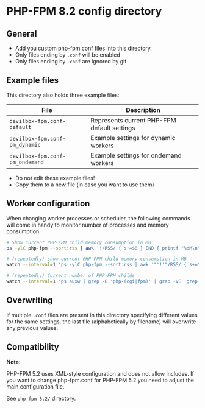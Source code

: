 # PHP-FPM 8.2 config directory

## General

* Add you custom php-fpm.conf files into this directory.
* Only files ending by `.conf` will be enabled
* Only files ending by `.conf` are ignored by git


## Example files

This directory also holds three example files:

| File                            | Description                                 |
|---------------------------------|---------------------------------------------|
| `devilbox-fpm.conf-default`     | Represents current PHP-FPM default settings |
| `devilbox-fpm.conf-pm_dynamic`  | Example settings for dynamic workers        |
| `devilbox-fpm.conf-pm_ondemand` | Example settings for ondemand workers       |

* Do not edit these example files!
* Copy them to a new file (in case you want to use them)


## Worker configuration

When changing worker processes or scheduler, the following commands will come in handy
to monitor number of processes and memory consumption.

```bash
# Show current PHP-FPM child memory consumption in MB
ps -ylC php-fpm --sort:rss | awk '!/RSS/ { s+=$8 } END { printf "%dM\n", s/1024 }'

# (repeatedly) show current PHP-FPM child memory consumption in MB
watch --interval=1 "ps -ylC php-fpm --sort:rss | awk '"'!'"/RSS/ { s+=\$8 } END { printf \"%dM\n\", s/1024 }'"

# (repeatedly) Current number of PHP-FPM childs
watch --interval=1 "ps auxw | grep -E 'php-(cgi|fpm)' | grep -vE 'grep|master' | wc -l"
```


## Overwriting

If multiple `.conf` files are present in this directory specifying different values for the
same settings, the last file (alphabetically by filename) will overwrite any previous values.


## Compatibility

**Note:**

PHP-FPM 5.2 uses XML-style configuration and does not allow includes.
If you want to change php-fpm.conf for PHP-FPM 5.2 you need to adjust the main configuration file.

See `php-fpm-5.2/` directory.
